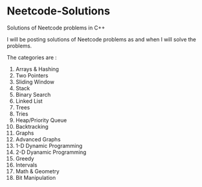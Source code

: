 # Neetcode-Solutions
Solutions of Neetcode problems in C++

I will be posting solutions of Neetcode problems as and when I will solve the problems.

The categories are :

1. Arrays & Hashing
2. Two Pointers
3. Sliding Window
4. Stack
5. Binary Search
6. Linked List
7. Trees
8. Tries
9. Heap/Priority Queue
10. Backtracking
11. Graphs
12. Advanced Graphs
13. 1-D Dynamic Programming
14. 2-D Dyanamic Programming
15. Greedy 
16. Intervals
17. Math & Geometry
18. Bit Manipulation
